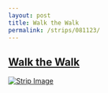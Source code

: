 ```yaml
---
layout: post
title: Walk the Walk
permalink: /strips/081123/
---
```


## [Walk the Walk](/strips/081123/)

<a href='../images/ph081123.jpg'><img src='../images/ph081123.jpg' alt='Strip Image' /></a>


<!-- include copyright-strip.html -->
